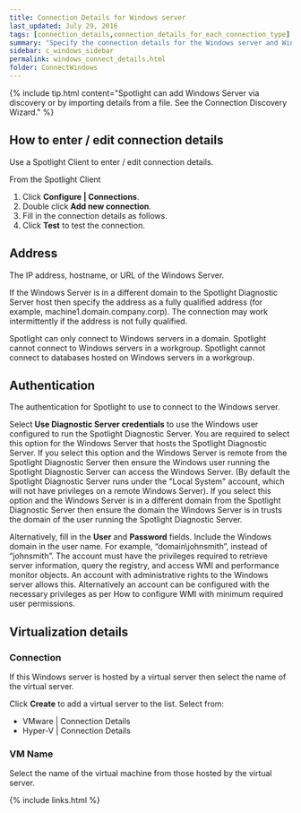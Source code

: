 ```yaml
---
title: Connection Details for Windows server
last_updated: July 29, 2016
tags: [connection_details,connection_details_for_each_connection_type]
summary: "Specify the connection details for the Windows server and Windows host of your database connections."
sidebar: c_windows_sidebar
permalink: windows_connect_details.html
folder: ConnectWindows
---
```




{% include tip.html content="Spotlight can add Windows Server via discovery or by importing details from a file. See the Connection Discovery Wizard." %}


## How to enter / edit connection details

Use a Spotlight Client to enter / edit connection details.

From the Spotlight Client

1.  Click **Configure \| Connections**.
2.  Double click **Add new connection**.
3.  Fill in the connection details as follows.
4.  Click **Test** to test the connection.

## Address

The IP address, hostname, or URL of the Windows Server.

If the Windows Server is in a different domain to the Spotlight Diagnostic Server host then specify the address as a fully qualified address (for example, machine1.domain.company.corp). The connection may work intermittently if the address is not fully qualified.

Spotlight can only connect to Windows servers in a domain. Spotlight cannot connect to Windows servers in a workgroup. Spotlight cannot connect to databases hosted on Windows servers in a workgroup.


## Authentication

The authentication for Spotlight to use to connect to the Windows server.

Select **Use Diagnostic Server credentials** to use the Windows user configured to run the Spotlight Diagnostic Server. You are required to select this option for the Windows Server that hosts the Spotlight Diagnostic Server. If you select this option and the Windows Server is remote from the Spotlight Diagnostic Server then ensure the Windows user running the Spotlight Diagnostic Server can access the Windows Server. (By default the Spotlight Diagnostic Server runs under the "Local System" account, which will not have privileges on a remote Windows Server). If you select this option and the Windows Server is in a different domain from the Spotlight Diagnostic Server then ensure the domain the Windows Server is in trusts the domain of the user running the Spotlight Diagnostic Server.

Alternatively, fill in the **User** and **Password** fields. Include the Windows domain in the user name. For example, “domain\johnsmith”, instead of “johnsmith”. The account must have the privileges required to retrieve server information, query the registry, and access WMI and performance monitor objects. An account with administrative rights to the Windows server allows this. Alternatively an account can be configured with the necessary privileges as per How to configure WMI with minimum required user permissions.

## Virtualization details

### Connection

If this Windows server is hosted by a virtual server then select the name of the virtual server.

Click **Create** to add a virtual server to the list. Select from:

* VMware \| Connection Details
* Hyper-V \| Connection Details


### VM Name
Select the name of the virtual machine from those hosted by the virtual server.





{% include links.html %}
